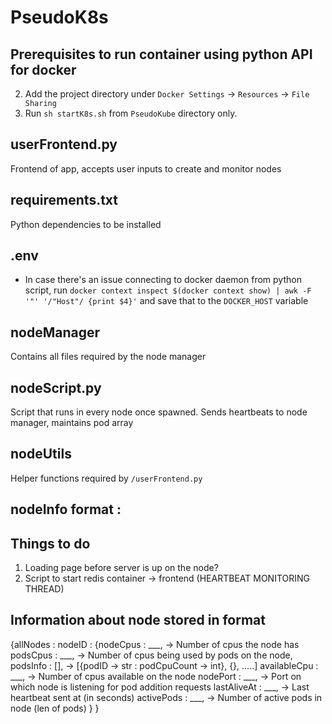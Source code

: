 # PseudoK8s

## Prerequisites to run container using python API for docker
2) Add the project directory under `Docker Settings` -> `Resources` -> `File Sharing`
3) Run `sh startK8s.sh` from `PseudoKube` directory only.

## userFrontend.py
Frontend of app, accepts user inputs to create and monitor nodes

## requirements.txt
Python dependencies to be installed

## .env
* In case there's an issue connecting to docker daemon from python script, run `docker context inspect $(docker context show) | awk -F '"' '/"Host"/ {print $4}'` and save that to the `DOCKER_HOST` variable

## nodeManager
Contains all files required by the node manager

## nodeScript.py
Script that runs in every node once spawned.
Sends heartbeats to node manager, maintains pod array

## nodeUtils
Helper functions required by `/userFrontend.py`

## nodeInfo format : 

## Things to do
1) Loading page before server is up on the node?
2) Script to start redis container -> frontend (HEARTBEAT MONITORING THREAD)

## Information about node stored in format
{allNodes : nodeID : {nodeCpus : ___,              -> Number of cpus the node has
                      podsCpus : ___,              -> Number of cpus being used by pods on the node,
                      podsInfo : [],               -> [{podID -> str : podCpuCount -> int}, {}, .....]
                      availableCpu : ___,          -> Number of cpus available on the node
                      nodePort : ___,              -> Port on which node is listening for pod addition requests
                      lastAliveAt : ___,           -> Last heartbeat sent at (in seconds)
                      activePods : ___,            -> Number of active pods in node (len of pods)
                     }
}
